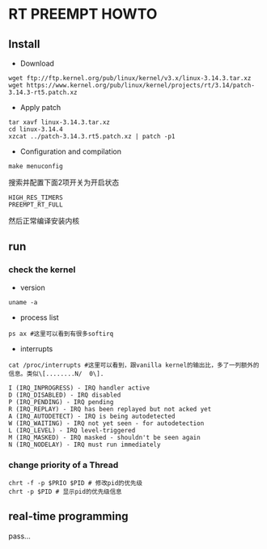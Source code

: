 RT PREEMPT HOWTO
================

## Install

+ Download

```
wget ftp://ftp.kernel.org/pub/linux/kernel/v3.x/linux-3.14.3.tar.xz
wget https://www.kernel.org/pub/linux/kernel/projects/rt/3.14/patch-3.14.3-rt5.patch.xz
```

+ Apply patch

```
tar xavf linux-3.14.3.tar.xz
cd linux-3.14.4
xzcat ../patch-3.14.3.rt5.patch.xz | patch -p1
```

+ Configuration and compilation

```
make menuconfig
```

搜索并配置下面2项开关为开启状态

```
HIGH_RES_TIMERS
PREEMPT_RT_FULL
```

然后正常编译安装内核

## run

### check the kernel

+ version

```
uname -a
```

+ process list

```
ps ax #这里可以看到有很多softirq
```

+ interrupts

```
cat /proc/interrupts #这里可以看到，跟vanilla kernel的输出比，多了一列额外的信息。类似\[........N/  0\].

I (IRQ_INPROGRESS) - IRQ handler active
D (IRQ_DISABLED) - IRQ disabled
P (IRQ_PENDING) - IRQ pending
R (IRQ_REPLAY) - IRQ has been replayed but not acked yet
A (IRQ_AUTODETECT) - IRQ is being autodetected
W (IRQ_WAITING) - IRQ not yet seen - for autodetection
L (IRQ_LEVEL) - IRQ level-triggered
M (IRQ_MASKED) - IRQ masked - shouldn't be seen again
N (IRQ_NODELAY) - IRQ must run immediately
```

### change priority of a Thread

```
chrt -f -p $PRIO $PID # 修改pid的优先级
chrt -p $PID # 显示pid的优先级信息
```

## real-time programming

pass...
